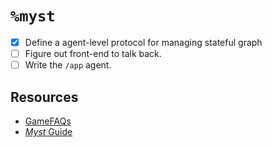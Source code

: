#   `%myst`

* [x] Define a agent-level protocol for managing stateful graph
* [ ] Figure out front-end to talk back.
* [ ] Write the `/app` agent.

##  Resources

- [GameFAQs](https://gamefaqs.gamespot.com/pc/89467-myst-1995/faqs/20692)
- [*Myst* Guide](http://myst.donotknow.com/index.php?game=myst)
